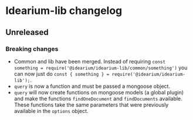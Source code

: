# Idearium-lib changelog

## Unreleased

### Breaking changes

- Common and lib have been merged. Instead of requiring `const something = require('@idearium/idearium-lib/common/something')` you can now just do `const { something } = require('@idearium/idearium-lib');`.
- `query` is now a function and must be passed a mongoose object.
- `query` will now create functions on mongoose models (a global plugin) and make the functions `findOneDocument` and `findDocuments` available. These functions take the same parameters that were previously available in the `options` object.

